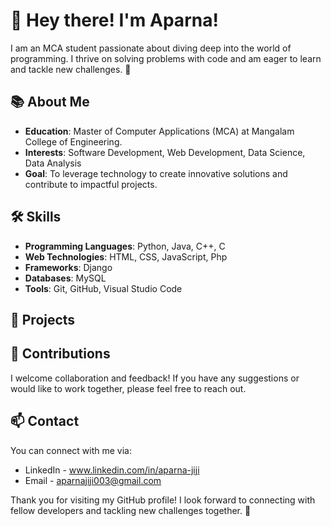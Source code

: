  # 👋 Hey there! I'm Aparna!
I am an MCA student passionate about diving deep into the world of programming. I thrive on solving problems with code and am eager to learn and tackle new challenges. 🚀

## 📚 About Me

- **Education**: Master of Computer Applications (MCA) at Mangalam College of Engineering.
- **Interests**: Software Development, Web Development, Data Science, Data Analysis
- **Goal**: To leverage technology to create innovative solutions and contribute to impactful projects.

## 🛠️ Skills

- **Programming Languages**: Python, Java, C++, C
- **Web Technologies**: HTML, CSS, JavaScript, Php
- **Frameworks**: Django
- **Databases**: MySQL
- **Tools**: Git, GitHub, Visual Studio Code

## 🌟 Projects

<!---### Notable Projects:

- **[Project Name 1](link-to-your-project)**: A brief description of the project, including the technologies used and its purpose.
- **[Project Name 2](link-to-your-project)**: A brief description of the project, including the technologies used and its purpose.
- **[Project Name 3](link-to-your-project)**: A brief description of the project, including the technologies used and its purpose.
--->
## 🤝 Contributions

I welcome collaboration and feedback! If you have any suggestions or would like to work together, please feel free to reach out.

## 📫 Contact

You can connect with me via:

- LinkedIn - www.linkedin.com/in/aparna-jiji
- Email - aparnajiji003@gmail.com

Thank you for visiting my GitHub profile! I look forward to connecting with fellow developers and tackling new challenges together. 🚀



